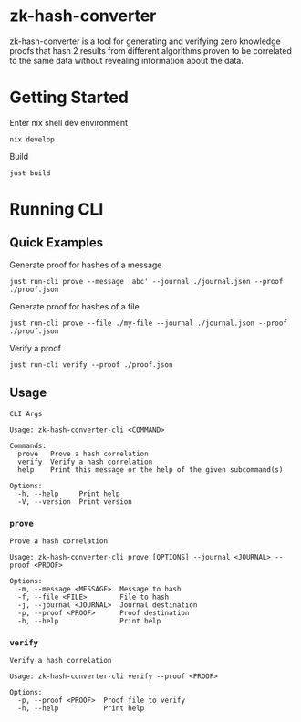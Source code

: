 # zk-hash-converter

zk-hash-converter is a tool for generating and verifying zero knowledge proofs that hash 2 results from different algorithms proven to be correlated to the same data without revealing information about the data.

# Getting Started

Enter nix shell dev environment

    nix develop

Build

    just build

# Running CLI

## Quick Examples

Generate proof for hashes of a message

    just run-cli prove --message 'abc' --journal ./journal.json --proof ./proof.json

Generate proof for hashes of a file

    just run-cli prove --file ./my-file --journal ./journal.json --proof ./proof.json

Verify a proof

    just run-cli verify --proof ./proof.json

## Usage

```present just run-cli help
CLI Args

Usage: zk-hash-converter-cli <COMMAND>

Commands:
  prove   Prove a hash correlation
  verify  Verify a hash correlation
  help    Print this message or the help of the given subcommand(s)

Options:
  -h, --help     Print help
  -V, --version  Print version
```

### `prove`

```present just run-cli prove --help
Prove a hash correlation

Usage: zk-hash-converter-cli prove [OPTIONS] --journal <JOURNAL> --proof <PROOF>

Options:
  -m, --message <MESSAGE>  Message to hash
  -f, --file <FILE>        File to hash
  -j, --journal <JOURNAL>  Journal destination
  -p, --proof <PROOF>      Proof destination
  -h, --help               Print help
```

### `verify`

```present just run-cli verify --help
Verify a hash correlation

Usage: zk-hash-converter-cli verify --proof <PROOF>

Options:
  -p, --proof <PROOF>  Proof file to verify
  -h, --help           Print help
```